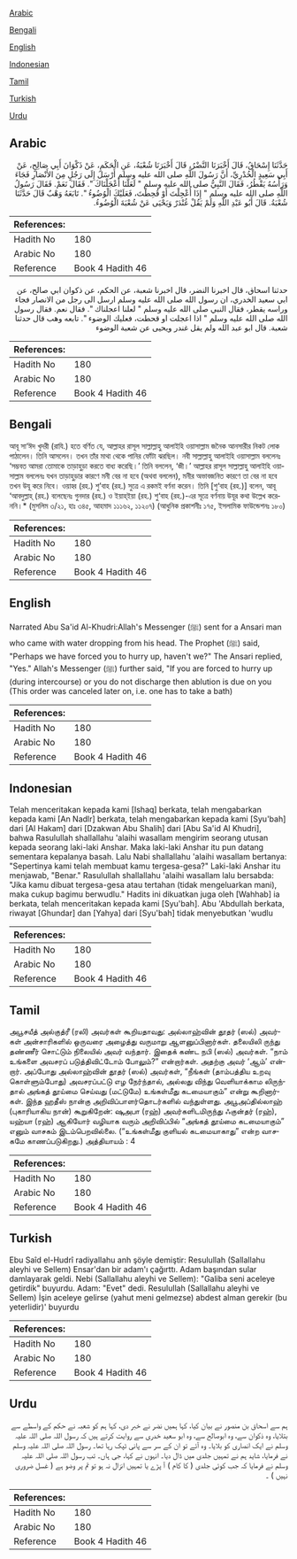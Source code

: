 [Arabic](#arabic)

[Bengali](#bengali)

[English](#english)

[Indonesian](#indonesian)

[Tamil](#tamil)

[Turkish](#turkish)

[Urdu](#urdu)

## Arabic


<div dir="rtl" lang="ar" style={{fontSize:'larger',backgroundColor:'#f8f9fa',padding:20}}>
حَدَّثَنَا إِسْحَاقُ، قَالَ أَخْبَرَنَا النَّضْرُ، قَالَ أَخْبَرَنَا شُعْبَةُ، عَنِ الْحَكَمِ، عَنْ ذَكْوَانَ أَبِي صَالِحٍ، عَنْ أَبِي سَعِيدٍ الْخُدْرِيِّ، أَنَّ رَسُولَ اللَّهِ صلى الله عليه وسلم أَرْسَلَ إِلَى رَجُلٍ مِنَ الأَنْصَارِ فَجَاءَ وَرَأْسُهُ يَقْطُرُ، فَقَالَ النَّبِيُّ صلى الله عليه وسلم ‏"‏ لَعَلَّنَا أَعْجَلْنَاكَ ‏"‏‏.‏ فَقَالَ نَعَمْ‏.‏ فَقَالَ رَسُولُ اللَّهِ صلى الله عليه وسلم ‏"‏ إِذَا أُعْجِلْتَ أَوْ قُحِطْتَ، فَعَلَيْكَ الْوُضُوءُ ‏"‏‏.‏ تَابَعَهُ وَهْبٌ قَالَ حَدَّثَنَا شُعْبَةُ‏.‏ قَالَ أَبُو عَبْدِ اللَّهِ وَلَمْ يَقُلْ غُنْدَرٌ وَيَحْيَى عَنْ شُعْبَةَ الْوُضُوءُ‏.‏
</div>
<div style={{backgroundColor:'#f8f9fa',padding:20, marginBottom: 10}}><table> <thead> <tr> <th>References:</th> <th></th> </tr> </thead> <tbody><tr><td>Hadith No</td><td>180</td></tr><tr><td>Arabic No</td><td>180</td></tr><tr><td>Reference</td><td>Book 4 Hadith 46</td></tr></tbody></table></div>


<div dir="rtl" lang="ar" style={{fontSize:'larger',backgroundColor:'#f8f9fa',padding:20}}>
حدثنا اسحاق، قال اخبرنا النضر، قال اخبرنا شعبة، عن الحكم، عن ذكوان ابي صالح، عن ابي سعيد الخدري، ان رسول الله صلى الله عليه وسلم ارسل الى رجل من الانصار فجاء وراسه يقطر، فقال النبي صلى الله عليه وسلم " لعلنا اعجلناك ". فقال نعم. فقال رسول الله صلى الله عليه وسلم " اذا اعجلت او قحطت، فعليك الوضوء ". تابعه وهب قال حدثنا شعبة. قال ابو عبد الله ولم يقل غندر ويحيى عن شعبة الوضوء
</div>
<div style={{backgroundColor:'#f8f9fa',padding:20, marginBottom: 10}}><table> <thead> <tr> <th>References:</th> <th></th> </tr> </thead> <tbody><tr><td>Hadith No</td><td>180</td></tr><tr><td>Arabic No</td><td>180</td></tr><tr><td>Reference</td><td>Book 4 Hadith 46</td></tr></tbody></table></div>

## Bengali


<div dir="ltr" lang="bn" style={{fontSize:'larger',backgroundColor:'#f8f9fa',padding:20}}>
আবূ সা‘ঈদ খুদরী (রাযি.) হতে বর্ণিত যে, আল্লাহর রাসূল সাল্লাল্লাহু আলাইহি ওয়াসাল্লাম জনৈক আনসারীর নিকট লোক পাঠালেন। তিনি আসলেন। তখন তাঁর মাথা থেকে পানির ফোঁটা ঝরছিল। নবী সাল্লাল্লাহু আলাইহি ওয়াসাল্লাম বললেনঃ ‘সম্ভবত আমরা তোমাকে তাড়াহুড়া করতে বাধ্য করেছি।’ তিনি বললেন, ‘জী।’ আল্লাহর রাসূল সাল্লাল্লাহু আলাইহি ওয়াসাল্লাম বললেনঃ যখন তাড়াহুড়ার কারণে মনী বের না হবে (অথবা বললেন), মনীর অভাবজনিত কারণে তা বের না হবে তখন উযূ করে নিবে। ওয়াহ্ব (রহ.) শু’বাহ (রহ.) সুত্রে এ রকমই বর্ণনা করেন। তিনি [শু‘বাহ (রহ.)] বলেন, আবূ ‘আবদুল্লাহ্ (রহ.) বলেছেনঃ গুনদার (রহ.) ও ইয়াহ্ইয়া (রহ.) শু‘বাহ (রহ.)-এর সূত্রে বর্ণনায় উযূর কথা উল্লেখ করেননি।* (মুসলিম ৩/২১, হাঃ ৩৪৫, আহমাদ ১১১৬২, ১১২০৭) (আধুনিক প্রকাশনীঃ ১৭৫, ইসলামিক ফাউন্ডেশনঃ ১৮০)
</div>
<div style={{backgroundColor:'#f8f9fa',padding:20, marginBottom: 10}}><table> <thead> <tr> <th>References:</th> <th></th> </tr> </thead> <tbody><tr><td>Hadith No</td><td>180</td></tr><tr><td>Arabic No</td><td>180</td></tr><tr><td>Reference</td><td>Book 4 Hadith 46</td></tr></tbody></table></div>

## English


<div dir="ltr" lang="en" style={{fontSize:'larger',backgroundColor:'#f8f9fa',padding:20}}>
Narrated Abu Sa'id Al-Khudri:Allah's Messenger (ﷺ) sent for a Ansari man who came with water dropping from his head. The Prophet (ﷺ) said, "Perhaps we have forced you to hurry up, haven't we?" The Ansari replied, "Yes." Allah's Messenger (ﷺ) further said, "If you are forced to hurry up (during intercourse) or you do not discharge then ablution is due on you (This order was canceled later on, i.e. one has to take a bath)
</div>
<div style={{backgroundColor:'#f8f9fa',padding:20, marginBottom: 10}}><table> <thead> <tr> <th>References:</th> <th></th> </tr> </thead> <tbody><tr><td>Hadith No</td><td>180</td></tr><tr><td>Arabic No</td><td>180</td></tr><tr><td>Reference</td><td>Book 4 Hadith 46</td></tr></tbody></table></div>

## Indonesian


<div dir="ltr" lang="id" style={{fontSize:'larger',backgroundColor:'#f8f9fa',padding:20}}>
Telah menceritakan kepada kami [Ishaq] berkata, telah mengabarkan kepada kami [An Nadlr] berkata, telah mengabarkan kepada kami [Syu'bah] dari [Al Hakam] dari [Dzakwan Abu Shalih] dari [Abu Sa'id Al Khudri], bahwa Rasulullah shallallahu 'alaihi wasallam mengirim seorang utusan kepada seorang laki-laki Anshar. Maka laki-laki Anshar itu pun datang sementara kepalanya basah. Lalu Nabi shallallahu 'alaihi wasallam bertanya: "Sepertinya kami telah membuat kamu tergesa-gesa?" Laki-laki Anshar itu menjawab, "Benar." Rasulullah shallallahu 'alaihi wasallam lalu bersabda: "Jika kamu dibuat tergesa-gesa atau tertahan (tidak mengeluarkan mani), maka cukup bagimu berwudlu." Hadits ini dikuatkan juga oleh [Wahhab] ia berkata, telah menceritakan kepada kami [Syu'bah]. Abu 'Abdullah berkata, riwayat [Ghundar] dan [Yahya] dari [Syu'bah] tidak menyebutkan 'wudlu
</div>
<div style={{backgroundColor:'#f8f9fa',padding:20, marginBottom: 10}}><table> <thead> <tr> <th>References:</th> <th></th> </tr> </thead> <tbody><tr><td>Hadith No</td><td>180</td></tr><tr><td>Arabic No</td><td>180</td></tr><tr><td>Reference</td><td>Book 4 Hadith 46</td></tr></tbody></table></div>

## Tamil


<div dir="ltr" lang="ta" style={{fontSize:'larger',backgroundColor:'#f8f9fa',padding:20}}>
அபூசயீத் அல்குத்ரீ (ரலி) அவர்கள் கூறியதாவது: அல்லாஹ்வின் தூதர் (ஸல்) அவர்கள் அன்சாரிகளில் ஒருவரை அழைத்து வருமாறு ஆளனுப்பினார்கள். தலையிலி ருந்து தண்ணீர் சொட்டும் நிலையில் அவர் வந்தார். இதைக் கண்ட நபி (ஸல்) அவர்கள். “நாம் உங்களை அவசரப் படுத்திவிட்டோம் போலும்?” என்றார்கள். அதற்கு அவர் ‘ஆம்’ என்றார். அப்போது அல்லாஹ்வின் தூதர் (ஸல்) அவர்கள், “நீங்கள் (தாம்பத்திய உறவு கொள்ளும்போது) அவசரப்பட்டு எழ நேர்ந்தால், அல்லது விந்து வெளியாக்காம லிருந்தால் அங்கத் தூய்மை செய்வது (மட்டுமே) உங்கள்மீது கடமையாகும்” என்று கூறினார்கள். இந்த ஹதீஸ் நான்கு அறிவிப்பாளர்தொடர்களில் வந்துள்ளது. அபூஅப்தில்லாஹ் (புகாரியாகிய நான்) கூறுகிறேன்: ஷுஅபா (ரஹ்) அவர்களிடமிருந்து ஃகுன்தர் (ரஹ்), யஹ்யா (ரஹ்) ஆகியோர் வழியாக வரும் அறிவிப்பில் “அங்கத் தூய்மை கடமையாகும்” எனும் வாசகம் இடம்பெறவில்லை. (“உங்கள்மீது குளியல் கடமையாகாது” என்ற வாசகமே காணப்படுகிறது.) அத்தியாயம் : 4
</div>
<div style={{backgroundColor:'#f8f9fa',padding:20, marginBottom: 10}}><table> <thead> <tr> <th>References:</th> <th></th> </tr> </thead> <tbody><tr><td>Hadith No</td><td>180</td></tr><tr><td>Arabic No</td><td>180</td></tr><tr><td>Reference</td><td>Book 4 Hadith 46</td></tr></tbody></table></div>

## Turkish


<div dir="ltr" lang="tr" style={{fontSize:'larger',backgroundColor:'#f8f9fa',padding:20}}>
Ebu Saîd el-Hudrî radiyallahu anh şöyle demiştir: Resulullah (Sallallahu aleyhi ve Sellem) Ensar'dan bir adam'ı çağırttı. Adam başından sular damlayarak geldi. Nebi (Sallallahu aleyhi ve Sellem): "Galiba seni aceleye getirdik" buyurdu. Adam: "Evet" dedi. Resulullah (Sallallahu aleyhi ve Sellem) İşin aceleye gelirse (yahut meni gelmezse) abdest alman gerekir (bu yeterlidir)' buyurdu
</div>
<div style={{backgroundColor:'#f8f9fa',padding:20, marginBottom: 10}}><table> <thead> <tr> <th>References:</th> <th></th> </tr> </thead> <tbody><tr><td>Hadith No</td><td>180</td></tr><tr><td>Arabic No</td><td>180</td></tr><tr><td>Reference</td><td>Book 4 Hadith 46</td></tr></tbody></table></div>

## Urdu


<div dir="rtl" lang="ur" style={{fontSize:'larger',backgroundColor:'#f8f9fa',padding:20}}>
ہم سے اسحاق بن منصور نے بیان کیا، کہا ہمیں نضر نے خبر دی، کہا ہم کو شعبہ نے حکم کے واسطے سے بتلایا، وہ ذکوان سے، وہ ابوصالح سے، وہ ابو سعید خدری سے روایت کرتے ہیں کہ رسول اللہ صلی اللہ علیہ وسلم نے ایک انصاری کو بلایا۔ وہ آئے تو ان کے سر سے پانی ٹپک رہا تھا۔ رسول اللہ صلی اللہ علیہ وسلم نے فرمایا، شاید ہم نے تمہیں جلدی میں ڈال دیا۔ انہوں نے کہا، جی ہاں۔ تب رسول اللہ صلی اللہ علیہ وسلم نے فرمایا کہ جب کوئی جلدی ( کا کام ) آ پڑے یا تمہیں انزال نہ ہو تو تم پر وضو ہے ( غسل ضروری نہیں ) ۔
</div>
<div style={{backgroundColor:'#f8f9fa',padding:20, marginBottom: 10}}><table> <thead> <tr> <th>References:</th> <th></th> </tr> </thead> <tbody><tr><td>Hadith No</td><td>180</td></tr><tr><td>Arabic No</td><td>180</td></tr><tr><td>Reference</td><td>Book 4 Hadith 46</td></tr></tbody></table></div>